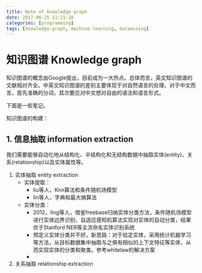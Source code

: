 ```yaml
---
title: Note of knowledge graph
date: 2017-06-25 11:21:18
categories: [programming]
tags: [knowledge-graph, machine-learning, datamining]
---
```


# 知识图谱 Knowledge graph

知识图谱的概念由Google提出，目前成为一大热点。总体而言，英文知识图谱的文献相对齐全。中英文知识图谱的差别主要体现于对自然语言的处理，对于中文而言，首先准确的分词，其次要应对中文想对自由的语法和语言形式。

下面是一些笔记。

知识图谱的构建：

## 1. 信息抽取 information extraction

我们需要能够自动化地从结构化、半结构化和无结构数据中抽取实体(entity)、关系(relationship)以及实体属性等。

1. 实体抽取 entity extraction
   - 实体提取：
     - liu等人，Knn算法和条件随机场模型
     - lin等人，字典和最大熵算法
   - 实体分类：
     - 2012，ling等人，借鉴freebase归纳实体分类方法，条件随机场模型进行实体边界识别，自适应感知机算法实现对实体的自动分类，结果优于Stanford NER等主流命名实体识别系统
     - 预定义实体分类并不好，新思路：对于给定实体，采用统计机器学习等方法，从目标数据集中抽取与之俱有相似的上下文特征等实体，从而实现实体的分类和聚类。参考whitelaw的解决方案
     - ​
2. 关系抽取 relationship extraction
